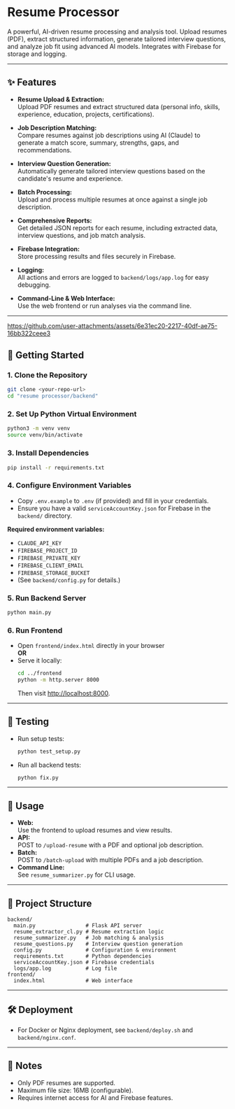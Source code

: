 # Resume Processor

A powerful, AI-driven resume processing and analysis tool. Upload resumes (PDF), extract structured information, generate tailored interview questions, and analyze job fit using advanced AI models. Integrates with Firebase for storage and logging.

---

## ✨ Features

- **Resume Upload & Extraction:**  
  Upload PDF resumes and extract structured data (personal info, skills, experience, education, projects, certifications).

- **Job Description Matching:**  
  Compare resumes against job descriptions using AI (Claude) to generate a match score, summary, strengths, gaps, and recommendations.

- **Interview Question Generation:**  
  Automatically generate tailored interview questions based on the candidate's resume and experience.

- **Batch Processing:**  
  Upload and process multiple resumes at once against a single job description.

- **Comprehensive Reports:**  
  Get detailed JSON reports for each resume, including extracted data, interview questions, and job match analysis.

- **Firebase Integration:**  
  Store processing results and files securely in Firebase.

- **Logging:**  
  All actions and errors are logged to `backend/logs/app.log` for easy debugging.

- **Command-Line & Web Interface:**  
  Use the web frontend or run analyses via the command line.

---

https://github.com/user-attachments/assets/6e31ec20-2217-40df-ae75-16bb322ceee3

## 🚀 Getting Started

### 1. Clone the Repository

```sh
git clone <your-repo-url>
cd "resume processor/backend"
```

### 2. Set Up Python Virtual Environment

```sh
python3 -m venv venv
source venv/bin/activate
```

### 3. Install Dependencies

```sh
pip install -r requirements.txt
```

### 4. Configure Environment Variables

- Copy `.env.example` to `.env` (if provided) and fill in your credentials.
- Ensure you have a valid `serviceAccountKey.json` for Firebase in the `backend/` directory.

**Required environment variables:**
- `CLAUDE_API_KEY`
- `FIREBASE_PROJECT_ID`
- `FIREBASE_PRIVATE_KEY`
- `FIREBASE_CLIENT_EMAIL`
- `FIREBASE_STORAGE_BUCKET`
- (See `backend/config.py` for details.)

### 5. Run Backend Server

```sh
python main.py
```

### 6. Run Frontend

- Open `frontend/index.html` directly in your browser  
  **OR**  
- Serve it locally:
  ```sh
  cd ../frontend
  python -m http.server 8000
  ```
  Then visit [http://localhost:8000](http://localhost:8000).

---

## 🧪 Testing

- Run setup tests:
  ```sh
  python test_setup.py
  ```
- Run all backend tests:
  ```sh
  python fix.py
  ```

---

## 📝 Usage

- **Web:**  
  Use the frontend to upload resumes and view results.
- **API:**  
  POST to `/upload-resume` with a PDF and optional job description.
- **Batch:**  
  POST to `/batch-upload` with multiple PDFs and a job description.
- **Command Line:**  
  See `resume_summarizer.py` for CLI usage.

---

## 📁 Project Structure

```
backend/
  main.py                # Flask API server
  resume_extractor_cl.py # Resume extraction logic
  resume_summarizer.py   # Job matching & analysis
  resume_questions.py    # Interview question generation
  config.py              # Configuration & environment
  requirements.txt       # Python dependencies
  serviceAccountKey.json # Firebase credentials
  logs/app.log           # Log file
frontend/
  index.html             # Web interface
```

---





## 🛠️ Deployment

- For Docker or Nginx deployment, see `backend/deploy.sh` and `backend/nginx.conf`.

---

## 📢 Notes

- Only PDF resumes are supported.
- Maximum file size: 16MB (configurable).
- Requires internet access for AI and Firebase features. 
